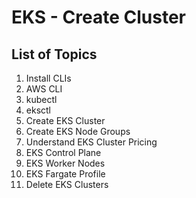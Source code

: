 # EKS - Create Cluster

## List of Topics 
1. Install CLIs
  1. AWS CLI
  2. kubectl
  3. eksctl
2. Create EKS Cluster
3. Create EKS Node Groups
4. Understand EKS Cluster Pricing
  1. EKS Control Plane
  2. EKS Worker Nodes
  3. EKS Fargate Profile
5. Delete EKS Clusters 

